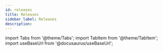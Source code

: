 ```yaml
---
id: releases
title: Releases
sidebar_label: Releases
description:
---
```

import Tabs from '@theme/Tabs';
import TabItem from '@theme/TabItem';
import useBaseUrl from '@docusaurus/useBaseUrl';
